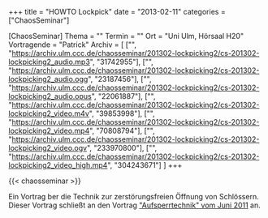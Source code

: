 +++
title = "HOWTO Lockpick"
date = "2013-02-11"
categories = ["ChaosSeminar"]

[ChaosSeminar]
Thema = ""
Termin = ""
Ort = "Uni Ulm, Hörsaal H20"
Vortragende = "Patrick"
Archiv = [
	["", "https://archiv.ulm.ccc.de/chaosseminar/201302-lockpicking2/cs-201302-lockpicking2_audio.mp3", "31742955"],
	["", "https://archiv.ulm.ccc.de/chaosseminar/201302-lockpicking2/cs-201302-lockpicking2_audio.ogg", "23187456"],
	["", "https://archiv.ulm.ccc.de/chaosseminar/201302-lockpicking2/cs-201302-lockpicking2_audio.opus", "22061887"],
	["", "https://archiv.ulm.ccc.de/chaosseminar/201302-lockpicking2/cs-201302-lockpicking2_video.m4v", "39853998"],
	["", "https://archiv.ulm.ccc.de/chaosseminar/201302-lockpicking2/cs-201302-lockpicking2_video.mp4", "70808794"],
	["", "https://archiv.ulm.ccc.de/chaosseminar/201302-lockpicking2/cs-201302-lockpicking2_video.ogv", "233970800"],
	["", "https://archiv.ulm.ccc.de/chaosseminar/201302-lockpicking2/cs-201302-lockpicking2_video_high.mp4", "304243671"]
	]
+++

{{< chaosseminar >}}

Ein Vortrag ber die Technik zur zerstörungsfreien Öffnung von Schlössern. Dieser Vortrag schließt an den Vortrag ["Aufsperrtechnik" vom Juni 2011](../2011_06_aufsperrtechnik) an.

